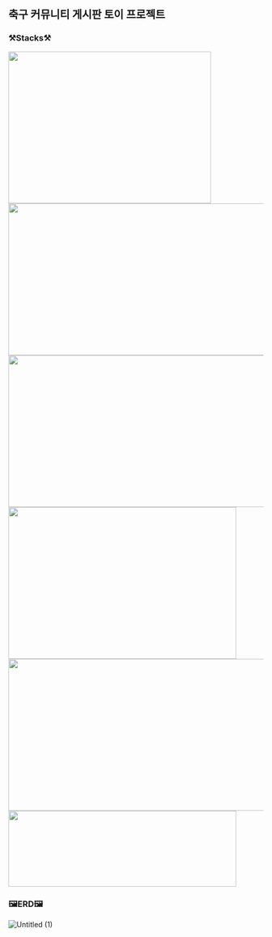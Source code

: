 <h2>축구 커뮤니티 게시판 토이 프로젝트</h2>
<h3>⚒️Stacks⚒️</h3>
<img src="https://github.com/user-attachments/assets/a29aa93c-b498-4302-b8a3-d598140da37e" width="400" height="300" />
<img src="https://github.com/user-attachments/assets/2614967c-443f-44b9-be99-16daf168b4f6" width="550" height="300" />
<img src="https://github.com/user-attachments/assets/6d80a6fa-f623-4f9f-b99d-74b57db8962c" width="550" height="300" />
<img src="https://github.com/user-attachments/assets/0cd19cdb-4f44-4141-abdd-54fa2a5060d2" width="450" height="300" />
<img src="https://github.com/user-attachments/assets/74504805-2747-4871-a2ae-386f0051bfe8" width="550" height="300" />
<img src="https://github.com/user-attachments/assets/47b2ed47-a4af-46a9-bd3a-b3c6f0409950" width="450" height="150" />

<h3>🖼️ERD🖼️</h3>

![Untitled (1)](https://github.com/user-attachments/assets/4531ee37-3b55-453b-bc1b-02c68e61d1a6)
